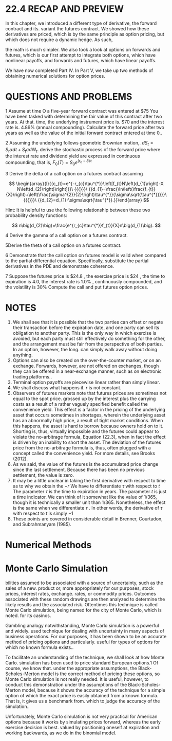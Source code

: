 # 22.4 RECAP AND PREVIEW

In this chapter, we introduced a different type of derivative, the forward contract and its. variant the futures contract. We showed how these derivatives are priced, which is by the same principle as option pricing, but which does not require a dynamic hedge. As such,

the math is much simpler. We also took a look at options on forwards and futures, which is our first attempt to integrate both options, which have nonlinear payoffs, and forwards and futures, which have linear payoffs.

We have now completed Part IV. In Part V, we take up two methods of obtaining numerical solutions for option prices.

# QUESTIONS AND PROBLEMS

1 Assume at time O a five-year forward contract was entered at $\$75$ You have been tasked with determining the fair value of this contract after two years. At that. time, the underlying instrument price is. $\$70$ and the interest rate is. $4.89\%$ (annual compounding). Calculate the forward price after two years as well as the value of the initial forward contract entered at time 0..

2 Assuming the underlying follows geometric Brownian motion,. $d S_{t}=S_{t}\alpha d t+S_{t}\sigma d\mathrm{W}_{t}.$ derive the stochastic process of the forward price where the interest rate and dividend yield are expressed in continuous compounding, that is, $F_{0}(T)=S_{0}e^{\left(r_{c}-\delta\right)\tau}$

3 Derive the delta of a call option on a futures contract assuming

$$
\begin{array}{l}{{c_{t}=e^{-r_{c}\tau^{*}}\left[f_{t}N\left(d_{1}\right)-X N\left(d_{2}\right)\right]}}\ {{{}}}\ {{d_{1}=\frac{\ln\left(\frac{f_{t}}{X}\right)+\left(\frac{\sigma^{2}}{2}\right)\tau^{*}}{\sigma\sqrt{\tau^{*}}}}}\ {{{}}}\ {{d_{2}=d_{1}-\sigma\sqrt{\tau^{*}}.}}\end{array}
$$

Hint: It is helpful to use the following relationship between these two probability density functions:

$$
n\big(d_{2}\big)=\frac{e^{r_{c}\tau^{*}}f_{t}}{X}n\big(d_{1}\big).
$$

4 Derive the gamma of a call option on a futures contract.

5Derive the theta of a call option on a futures contract.

6  Demonstrate that the call option on futures model is valid when compared to the partial differential equation. Specifically, substitute the partial derivatives in the PDE and demonstrate coherence.

7  Suppose the futures price is $\$24.8$ , the exercise price is $\$24$ , the time to expiration is 4.0, the interest rate is $1.0\%$ , continuously compounded, and the volatility is $30\%$ Compute the call and put futures option prices.

# NOTES

1. We shall see that it is possible that the two parties can offset or negate their transaction before the expiration date, and one party can sell its obligation to another party. This is the only way in which exercise is avoided, but each party must still effectively do something for the other, and the arrangement must be fair from the perspective of both parties. In an option, however, the long. can simply walk away without doing anything.
2. Options can also be created on the over-the-counter market, or on an exchange. Forwards, however, are not offered on exchanges, though they can be offered in a near-exchange manner, such as on electronic trading platforms..
3. Terminal option payoffs are piecewise linear rather than simply linear.
4. We shall discuss what happens if. $r$ is not constant.
5. Observers of futures markets note that futures prices are sometimes not equal to the spot price. grossed up by the interest plus the carrying costs as a result of a rather vaguely specified benefit called the convenience yield. This effect is a factor in the pricing of the underlying asset that occurs sometimes in shortages, wherein the underlying asset has an abnormally high price, a result of tight market conditions. When this happens, the asset is hard to borrow because owners hold on to it. Shorting is, thus, virtually impossible and the futures could appear to violate the no-arbitrage formula, Equation (22.3), when in fact the effect is driven by an inability to short the asset. The deviation of the futures price from the no-arbitrage formula is, thus, often plugged with a concept called the convenience yield. For more details, see Brooks (2012).
6. As we said, the value of the futures is the accumulated price change since the last settlement. Because there has been no previous settlement, the value is zero.
7. It may be a little unclear in taking the first derivative with respect to time as to why we obtain the $-r$ We have to differentiate $\tau$ with respect to $t$ The parameter $\tau$ is the time to expiration in years. The parameter $t$ is just a time indicator. We can think of it somewhat like the value of 1/365, though it is technically a smaller unit than 1/365. Nonetheless, the effect is the same when we differentiate $\tau$ . In other words, the derivative of $\tau$ with respect to $t$ is simply $-1$
8. These points are covered in considerable detail in Brenner, Courtadon, and Subrahmanyam (1985).

# Numerical Methods

# Monte Carlo Simulation

bilities assumed to be associated with a source of uncertainty, such as the sales of a new. product or, more appropriately for our purposes, stock prices, interest rates, exchange. rates, or commodity prices. Outcomes associated with these random drawings are then analyzed to determine the likely results and the associated risk. Oftentimes this technique is called Monte Carlo simulation, being named for the city of Monte Carlo, which is noted. for its casinos.

Gambling analogy notwithstanding, Monte Carlo simulation is a powerful and widely. used technique for dealing with uncertainty in many aspects of business operations. For our purposes, it has been shown to be an accurate method of pricing options and particularly. useful for types of options for which no known formula exists..

To facilitate an understanding of the technique, we shall look at how Monte Carlo. simulation has been used to price standard European options.1 Of course, we know that. under the appropriate assumptions, the Black-Scholes-Merton model is the correct method of pricing these options, so Monte Carlo simulation is not really needed. It is useful, however, to conduct this demonstration under the assumptions of the Black-Scholes-Merton model, because it shows the accuracy of the technique for a simple option of which the exact price is easily obtained from a known formula. That is, it gives us a benchmark from. which to judge the accuracy of the simulation..

Unfortunately, Monte Carlo simulation is not very practical for American options because it works by simulating prices forward, whereas the early exercise decision is best. valued by positioning oneself at expiration and working backwards, as we do in the binomial model.
